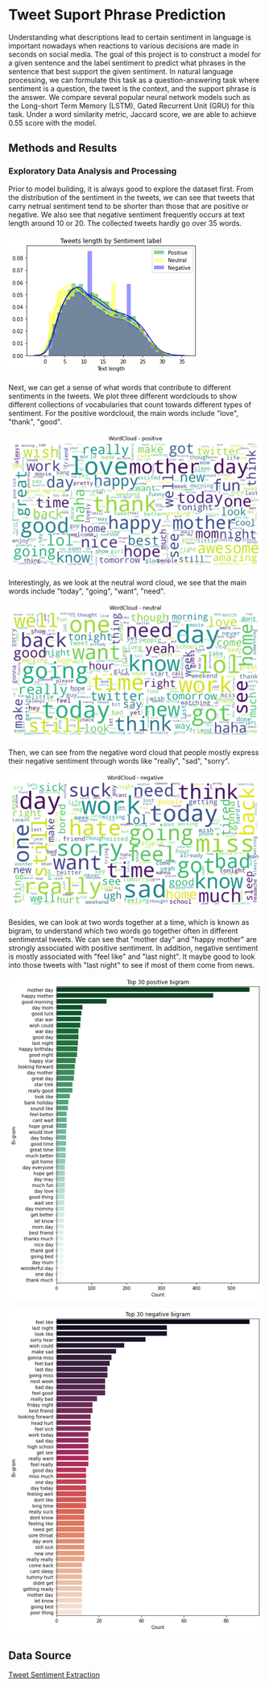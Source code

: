 # Tweet Suport Phrase Prediction

Understanding what descriptions lead to certain sentiment in language is important nowadays when reactions to various decisions are made in seconds on social media. The goal of this project is to construct a model for a given sentence and the label sentiment to predict what phrases in the sentence that best support the given sentiment. In natural language processing, we can formulate this task as a question-answering task where sentiment is a question, the tweet is the context, and the support phrase is the answer. We compare several popular neural network models such as the Long-short Term Memory (LSTM), Gated Recurrent Unit (GRU) for this task. Under a word similarity metric, Jaccard score, we are able to achieve 0.55 score with the model.

## Methods and Results 

### Exploratory Data Analysis and Processing

Prior to model building, it is always good to explore the dataset first. From the distribution of the sentiment in the tweets, we can see that tweets that carry netrual sentiment tend to be shorter than those that are positive or negative. We also see that negative sentiment frequently occurs at text length around 10 or 20. The collected tweets hardly go over 35 words. 

![](/figures/sentiment_distribution.png)

Next, we can get a sense of what words that contribute to different sentiments in the tweets. We plot three different wordclouds to show different collections of vocabularies that count towards different types of sentiment. For the positive wordcloud, the main words include "love", "thank", "good". 

![](/figures/pos-wordcloud.png)

Interestingly, as we look at the neutral word cloud, we see that the main words include "today", "going", "want", "need".

![](/figures/neu-wordcloud.png)

Then, we can see from the negative word cloud that people mostly express their negative sentiment through words like "really", "sad", "sorry".

![](/figures/neg-wordcloud.png)

Besides, we can look at two words together at a time, which is known as bigram, to understand which two words go together often in different sentimental tweets. We can see that "mother day" and "happy mother" are strongly associated with positive sentiment. In addition, negative sentiment is mostly associated with "feel like" and "last night". It maybe good to look into those tweets with "last night" to see if most of them come from news. 

![](/figures/pos-bigram.png)

![](/figures/neg-bigram.png)


## Data Source
[Tweet Sentiment Extraction](https://www.kaggle.com/c/tweet-sentiment-extraction)






